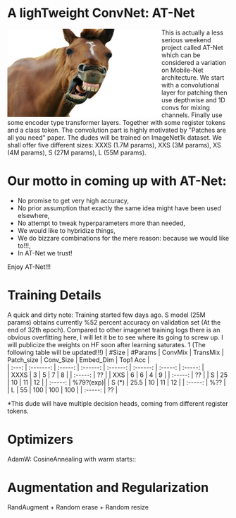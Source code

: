 
# A lighTweight ConvNet: AT-Net


<a href="https://www.youtube.com/shorts/3BW1lBgtbbs" class="follow"> 
<img align="left" width="350" height="200" src="at_net.JPG"> 
</a>
This is actually a less serious weekend project called AT-Net which can be considered a variation on Mobile-Net architecture. We start with a convolutional layer for patching then use depthwise and 1D convs for mixing channels. Finally use some encoder type transformer layers. Together with some register tokens and a class token. The convolution part is highly motivated by "Patches are all you need" paper. The dudes will be trained on ImageNet1k dataset. We shall offer five different sizes: XXXS (1.7M params), XXS (3M params), XS (4M params), S (27M params), L (55M params). 
 <h1> Our motto in coming up with AT-Net:</h1>
 <ul> 
  <li> No promise to get very high accuracy,</li>
  <li> No prior assumption that exactly the same idea might have been used elsewhere,</li>
  <li> No attempt to tweak hyperparameters more than needed,</li>
  <li> We would like to hybridize things,</li>
  <li> We do bizzare combinations for the mere reason: because we would like to!!!,</li>
  <li> In AT-Net we trust!</li>
  
</ul> 
Enjoy AT-Net!!!

# Training Details
A quick and dirty note: Training started few days ago. S model (25M params) obtains currently %52 percent accuracy on validation set (At the end of 32th epoch). Compared to other imagenet training logs there is an obvious overfitting here, I will let it be to see where its going to screw up. I will publicize the weights on HF soon after learning saturates. 
1
(The following table will be updated!!!)
| #Size  |  #Params  |  ConvMix | TransMix |  Patch_size | Conv_Size | Embed_Dim | Top1 Acc |  
| :---:  | :-------: | :-----:  | :------: | :------:    | :------:  | :-----:   | :-----:  |     
|  XXXS  |  3        |  5       |  7       |  8          |           | :-----:   | ??       |
|  XXS   |  6        |  6       |  4       |  9          |           | :-----:   | ??       |
|  S     |  25       |  10      |  11      |  12         |           | :-----:   | %79?(exp)|
|  S (*) |  25.5     |  10      |  11      |  12         |           | :-----:   | %??      |
|  L     |  55       | 100      |  100     |  100        |           | :-----:   | ??       |

*This dude will have multiple decision heads, coming from different register tokens.

# Optimizers
AdamW:
CosineAnnealing with warm starts::
 
# Augmentation and Regularization

RandAugment + Random erase + Random resize
